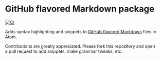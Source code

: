 # GitHub flavored Markdown package

[![CI](https://github.com/lunar-editor/language-gfm/actions/workflows/ci.yml/badge.svg)](https://github.com/lunar-editor/language-gfm/actions/workflows/ci.yml)

Adds syntax highlighting and snippets to [GitHub flavored Markdown](https://help.github.com/articles/github-flavored-markdown) files in Atom.

Contributions are greatly appreciated. Please fork this repository and open a pull request to add snippets, make grammar tweaks, etc.
